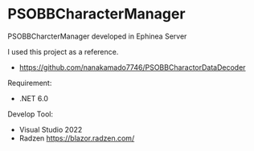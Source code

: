# PSOBBCharacterManager
PSOBBCharcterManager developed in Ephinea Server

I used this project as a reference.
* https://github.com/nanakamado7746/PSOBBCharactorDataDecoder

Requirement:
* .NET 6.0

Develop Tool:
* Visual Studio 2022
* Radzen https://blazor.radzen.com/
